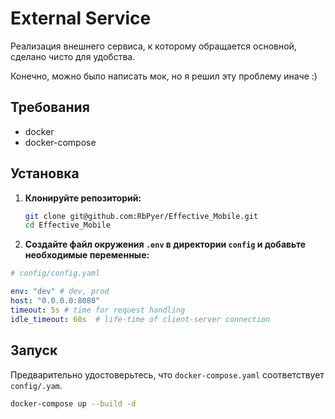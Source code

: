 # External Service

Реализация внешнего сервиса, к которому обращается основной, сделано чисто для удобства.

Конечно, можно было написать мок, но я решил эту проблему иначе :)

## Требования

- docker
- docker-compose

## Установка

1. **Клонируйте репозиторий:**

    ```sh
    git clone git@github.com:RbPyer/Effective_Mobile.git
    cd Effective_Mobile
    ```

2. **Создайте файл окружения `.env` в директории `config` и добавьте необходимые переменные:**

```yaml
# config/config.yaml

env: "dev" # dev, prod
host: "0.0.0.0:8080"
timeout: 5s # time for request handling
idle_timeout: 60s  # life-time of client-server connection
```

## Запуск

Предварительно удостоверьтесь, что ```docker-compose.yaml``` соответствует ```config/.yam```.

```sh
docker-compose up --build -d
```